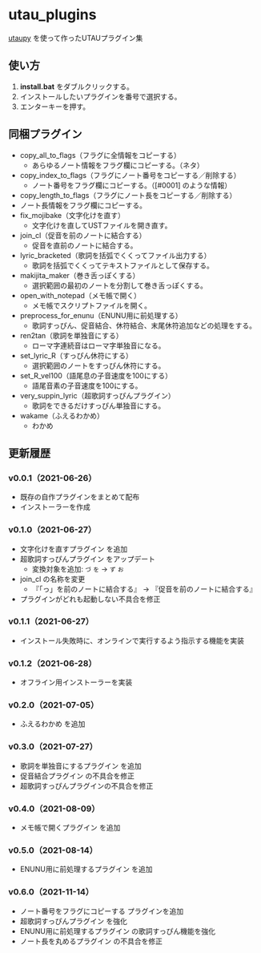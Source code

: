 # utau_plugins
[utaupy](https://github.com/oatsu-gh/utaupy) を使って作ったUTAUプラグイン集

## 使い方

1. **install.bat** をダブルクリックする。
2. インストールしたいプラグインを番号で選択する。
3. エンターキーを押す。

## 同梱プラグイン

- copy_all_to_flags（フラグに全情報をコピーする）
  - あらゆるノート情報をフラグ欄にコピーする。（ネタ）
- copy_index_to_flags（フラグにノート番号をコピーする／削除する）
  - ノート番号をフラグ欄にコピーする。（[#0001] のような情報）
- copy_length_to_flags（フラグにノート長をコピーする／削除する）
- ノート長情報をフラグ欄にコピーする。
- fix_mojibake（文字化けを直す）
  - 文字化けを直してUSTファイルを開き直す。
- join_cl（促音を前のノートに結合する）
  - 促音を直前のノートに結合する。
- lyric_bracketed（歌詞を括弧でくくってファイル出力する）
  - 歌詞を括弧でくくってテキストファイルとして保存する。
- makijita_maker（巻き舌っぽくする）
  - 選択範囲の最初のノートを分割して巻き舌っぽくする。
- open_with_notepad（メモ帳で開く）
  - メモ帳でスクリプトファイルを開く。
- preprocess_for_enunu（ENUNU用に前処理する）
  - 歌詞すっぴん、促音結合、休符結合、末尾休符追加などの処理をする。
- ren2tan（歌詞を単独音にする）
  - ローマ字連続音はローマ字単独音になる。
- set_lyric_R（すっぴん休符にする）
  - 選択範囲のノートをすっぴん休符にする。
- set_R_vel100（語尾息の子音速度を100にする）
  - 語尾音素の子音速度を100にする。
- very_suppin_lyric（超歌詞すっぴんプラグイン）
  - 歌詞をできるだけすっぴん単独音にする。
- wakame（ふえるわかめ）
  - わかめ

## 更新履歴

### v0.0.1（2021-06-26）

- 既存の自作プラグインをまとめて配布
- インストーラーを作成

### v0.1.0（2021-06-27）

- 文字化けを直すプラグイン を追加
- 超歌詞すっぴんプラグイン をアップデート
    - 変換対象を追加: `づ` `を` → `ず` `お`
- join_cl の名称を変更
    - 『「っ」を前のノートに結合する』 → 『促音を前のノートに結合する』
- プラグインがどれも起動しない不具合を修正

### v0.1.1（2021-06-27）

- インストール失敗時に、オンラインで実行するよう指示する機能を実装

### v0.1.2（2021-06-28）

- オフライン用インストーラーを実装

### v0.2.0（2021-07-05）

- ふえるわかめ を追加

### v0.3.0（2021-07-27）

- 歌詞を単独音にするプラグイン を追加
- 促音結合プラグイン の不具合を修正
- 超歌詞すっぴんプラグインの不具合を修正

### v0.4.0（2021-08-09）

- メモ帳で開くプラグイン を追加

### v0.5.0（2021-08-14）

- ENUNU用に前処理するプラグイン を追加

### v0.6.0（2021-11-14）

- ノート番号をフラグにコピーする プラグインを追加
- 超歌詞すっぴんプラグイン を強化
- ENUNU用に前処理するプラグイン の歌詞すっぴん機能を強化
- ノート長を丸めるプラグイン の不具合を修正
